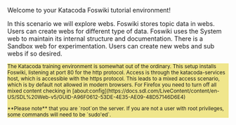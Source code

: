 Welcome to your Katacoda Foswiki tutorial environment!

In this scenario we will explore webs. Foswiki stores topic data in webs. Users can create webs for different type of data.
Foswiki uses the System web to maintain its internal structure and documentation. There is a Sandbox web for experimentation.
Users can create new webs and sub webs if so desired.

<div style="background-color: khaki; font-size: smaller">
The Katacoda training environment is somewhat out of the ordinary. This setup installs Foswiki, listening at port 80 for the http protocol.
Access is through the katacoda-services host, which is accessible with the https protocol.
This leads to a mixed access scenario, which is by default not allowed in modern browsers.
For Firefox  you need to turn off all mixed content checking in
[about:config](https://docs.sdl.com/LiveContent/content/en-US/SDL%20Web-v5/GUID-A96F0612-53DE-4E35-AE09-48D57146D6E4)
<p />
**Please note** that you are `root`on the server.
If you are not a user with root privileges, some commands will need to be `sudo'ed`.
</div>